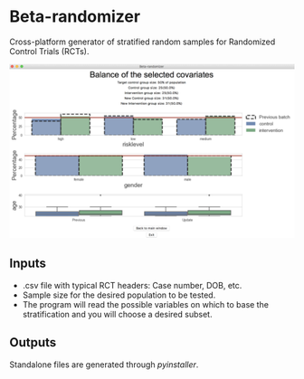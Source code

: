 # Beta-randomizer

Cross-platform generator of stratified random samples for Randomized Control Trials (RCTs).


![alt text](https://github.com/NYUMarron/beta-randomizer/blob/master/beta-randomizer_screenshot.png "Sample - balance")



## Inputs

* .csv file with typical RCT headers: Case number, DOB, etc.
* Sample size for the desired population to be tested.
* The program will read the possible variables on which to base the stratification and you will choose a desired subset.

## Outputs

Standalone files are generated through _pyinstaller_. 

